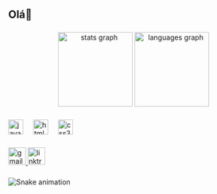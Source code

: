 <h2 align="left">Olá👋</h2>

###

<div align="center">
  <img src="https://github-readme-stats.vercel.app/api?username=WdevMts&hide_title=false&hide_rank=false&show_icons=true&include_all_commits=true&count_private=true&disable_animations=false&theme=dracula&locale=en&hide_border=false" height="150" alt="stats graph"  />
  <img src="https://github-readme-stats.vercel.app/api/top-langs?username=WdevMts&locale=pt-br&hide_title=false&layout=compact&card_width=320&langs_count=5&theme=dracula&hide_border=true" height="150" alt="languages graph"  />
</div>

###

<div align="left">
  <img src="https://cdn.jsdelivr.net/gh/devicons/devicon/icons/javascript/javascript-original.svg" height="30" alt="javascript logo"  />
  <img width="12" />
  <img src="https://cdn.jsdelivr.net/gh/devicons/devicon/icons/html5/html5-original.svg" height="30" alt="html5 logo"  />
  <img width="12" />
  <img src="https://cdn.jsdelivr.net/gh/devicons/devicon/icons/css3/css3-original.svg" height="30" alt="css3 logo"  />
</div>

###

<div align="left">
  <a href="mailto:wdev.mts@gmail.com" target="_blank">
    <img src="https://img.shields.io/static/v1?message=Gmail&logo=gmail&label=&color=0b0b0b&logoColor=white&labelColor=0b0b0b&style=for-the-badge" height="35" alt="gmail logo"  />
  </a>
  <img src="https://img.shields.io/static/v1?message=Link%20profisional&logo=linktree&label=&color=0b0b0b&logoColor=white&labelColor=0b0b0b&style=for-the-badge" height="35" alt="linktree logo"  />
</div>

###

<img src="https://raw.githubusercontent.com/WdevMts/WdevMts/output/snake.svg" alt="Snake animation" />

###